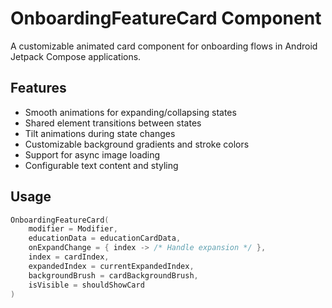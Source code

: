 # OnboardingFeatureCard Component

A customizable animated card component for onboarding flows in Android Jetpack Compose applications.

## Features

- Smooth animations for expanding/collapsing states
- Shared element transitions between states
- Tilt animations during state changes
- Customizable background gradients and stroke colors
- Support for async image loading
- Configurable text content and styling

## Usage

```kotlin
OnboardingFeatureCard(
    modifier = Modifier,
    educationData = educationCardData,
    onExpandChange = { index -> /* Handle expansion */ },
    index = cardIndex,
    expandedIndex = currentExpandedIndex,
    backgroundBrush = cardBackgroundBrush,
    isVisible = shouldShowCard
)
